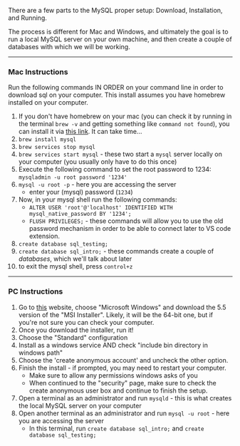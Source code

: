 
There are a few parts to the MySQL proper setup: Download, Installation, and Running.

  

The process is different for Mac and Windows, and ultimately the goal is to run a local MySQL server on your own machine, and then create a couple of databases with which we will be working.

----------

### Mac Instructions

Run the following commands IN ORDER on your command line in order to download sql on your computer. This install assumes you have homebrew installed on your computer.

1.  If you don't have homebrew on your mac (you can check it by running in the terminal `brew -v` and getting something like `command not found`), you can install it via [this link](https://brew.sh/). It can take time...
2.  `brew install mysql`
3.  `brew services stop mysql`
4.  `brew services start mysql` - these two start a `mysql` server locally on your computer (you usually only have to do this once)
5.  Execute the following command to set the root password to 1234: `mysqladmin -u root password '1234'`
6.  `mysql -u root -p` - here you are accessing the server
    - enter your (mysql) password (`1234`)
7.  Now, in your mysql shell run the following commands:
    - `ALTER USER 'root'@'localhost' IDENTIFIED WITH mysql_native_password BY '1234';`
    - `FLUSH PRIVILEGES;` - these commands will allow you to use the old password mechanism in order to be able to connect later to VS code extension.
8.  `create database sql_testing;`
9.  `create database sql_intro;` - these commands create a couple of _databases_, which we'll talk about later
10.  to exit the mysql shell, press `control+z`

  

----------

### PC Instructions

1.  Go to [this](https://downloads.mysql.com/archives/community/) website, choose "Microsoft Windows" and download the 5.5 version of the "MSI Installer". Likely, it will be the 64-bit one, but if you're not sure you can check your computer.
2.  Once you download the installer, run it!
3.  Choose the "Standard" configuration
4.  Install as a windows service AND check "include bin directory in windows path"
5.  Choose the 'create anonymous account' and uncheck the other option.
6.  Finish the install - if prompted, you may need to restart your computer.
    - Make sure to allow any permissions windows asks of you
    - When continued to the "security" page, make sure to check the create anonymous user box and continue to finish the setup.
7.  Open a terminal as an administrator and run `mysqld` - this is what creates the local MySQL server on your computer
8.  Open another terminal as an administrator and run `mysql -u root` - here you are accessing the server
    - In this terminal, run `create database sql_intro;` and `create database sql_testing;`